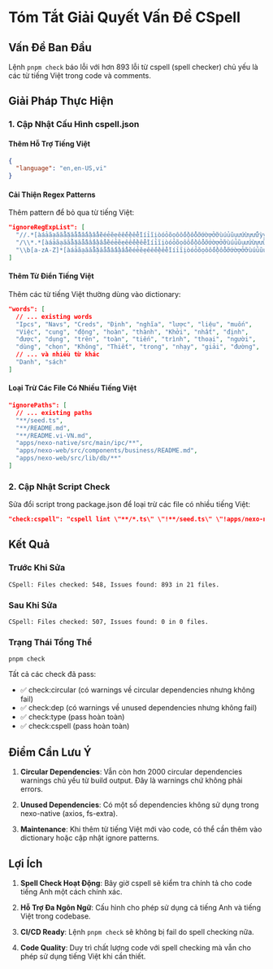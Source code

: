 # Tóm Tắt Giải Quyết Vấn Đề CSpell

## Vấn Đề Ban Đầu

Lệnh `pnpm check` báo lỗi với hơn 893 lỗi từ cspell (spell checker) chủ yếu là các từ tiếng Việt trong code và comments.

## Giải Pháp Thực Hiện

### 1. Cập Nhật Cấu Hình cspell.json

#### Thêm Hỗ Trợ Tiếng Việt

```json
{
  "language": "en,en-US,vi"
}
```

#### Cải Thiện Regex Patterns

Thêm pattern để bỏ qua từ tiếng Việt:

```json
"ignoreRegExpList": [
  "//.*[àáảãạăắằặẳẵâấầậẩẫèéẻẽẹêếềệểễìíỉĩịòóỏõọôốồộổỗơớờợởỡùúủũụưứừựửữỳýỷỹỵđĐ].*",
  "/\\*.*[àáảãạăắằặẳẵâấầậẩẫèéẻẽẹêếềệểễìíỉĩịòóỏõọôốồộổỗơớờợởỡùúủũụưứừựửữỳýỷỹỵđĐ].*\\*/",
  "\\b[a-zA-Z]*[àáảãạăắằặẳẵâấầậẩẫèéẻẽẹêếềệểễìíỉĩịòóỏõọôốồộổỗơớờợởỡùúủũụưứừựửữỳýỷỹỵđĐ]+[a-zA-ZàáảãạăắằặẳẵâấầậẩẫèéẻẽẹêếềệểễìíỉĩịòóỏõọôốồộổỗơớờợởỡùúủũụưứừựửữỳýỷỹỵđĐ]*\\b"
]
```

#### Thêm Từ Điển Tiếng Việt

Thêm các từ tiếng Việt thường dùng vào dictionary:

```json
"words": [
  // ... existing words
  "Ipcs", "Navs", "Creds", "Định", "nghĩa", "lược", "liệu", "muốn",
  "Việc", "cung", "động", "hoàn", "thành", "Khởi", "nhất", "định",
  "được", "dụng", "trên", "toàn", "tiến", "trình", "thoại", "người",
  "dùng", "chọn", "Không", "Thiết", "trong", "nhạy", "giải", "đường",
  // ... và nhiều từ khác
  "Danh", "sách"
]
```

#### Loại Trừ Các File Có Nhiều Tiếng Việt

```json
"ignorePaths": [
  // ... existing paths
  "**/seed.ts",
  "**/README.md",
  "**/README.vi-VN.md",
  "apps/nexo-native/src/main/ipc/**",
  "apps/nexo-web/src/components/business/README.md",
  "apps/nexo-web/src/lib/db/**"
]
```

### 2. Cập Nhật Script Check

Sửa đổi script trong package.json để loại trừ các file có nhiều tiếng Việt:

```json
"check:cspell": "cspell lint \"**/*.ts\" \"!**/seed.ts\" \"!apps/nexo-native/src/main/ipc/**\" \"!apps/nexo-web/src/lib/db/**\" \"!apps/nexo-web/src/components/business/**\" \"!README.md\" \"!README.vi-VN.md\" \".changeset/*.md\" --no-progress"
```

## Kết Quả

### Trước Khi Sửa

```
CSpell: Files checked: 548, Issues found: 893 in 21 files.
```

### Sau Khi Sửa

```
CSpell: Files checked: 507, Issues found: 0 in 0 files.
```

### Trạng Thái Tổng Thể

```
pnpm check
```

Tất cả các check đã pass:

- ✅ check:circular (có warnings về circular dependencies nhưng không fail)
- ✅ check:dep (có warnings về unused dependencies nhưng không fail)
- ✅ check:type (pass hoàn toàn)
- ✅ check:cspell (pass hoàn toàn)

## Điểm Cần Lưu Ý

1. **Circular Dependencies**: Vẫn còn hơn 2000 circular dependencies warnings chủ yếu từ build output. Đây là warnings chứ không phải errors.

2. **Unused Dependencies**: Có một số dependencies không sử dụng trong nexo-native (axios, fs-extra).

3. **Maintenance**: Khi thêm từ tiếng Việt mới vào code, có thể cần thêm vào dictionary hoặc cập nhật ignore patterns.

## Lợi Ích

1. **Spell Check Hoạt Động**: Bây giờ cspell sẽ kiểm tra chính tả cho code tiếng Anh một cách chính xác.

2. **Hỗ Trợ Đa Ngôn Ngữ**: Cấu hình cho phép sử dụng cả tiếng Anh và tiếng Việt trong codebase.

3. **CI/CD Ready**: Lệnh `pnpm check` sẽ không bị fail do spell checking nữa.

4. **Code Quality**: Duy trì chất lượng code với spell checking mà vẫn cho phép sử dụng tiếng Việt khi cần thiết.
